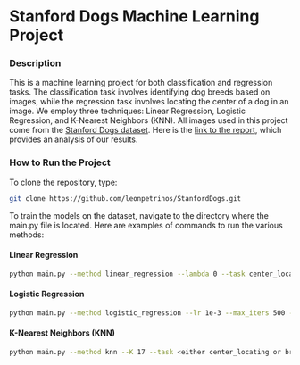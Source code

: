 # Stanford Dogs Machine Learning Project

### Description
This is a machine learning project for both classification and regression tasks. The classification task involves identifying dog breeds based on images, while the regression task involves locating the center of a dog in an image. We employ three techniques: Linear Regression, Logistic Regression, and K-Nearest Neighbors (KNN). All images used in this project come from the [Stanford Dogs dataset](http://vision.stanford.edu/aditya86/ImageNetDogs/). Here is the [link to the report](https://github.com/leonpetrinos/StanfordDogs/blob/main/report.pdf), which provides an analysis of our results.

### How to Run the Project
To clone the repository, type:
```bash
git clone https://github.com/leonpetrinos/StanfordDogs.git
```
To train the models on the dataset, navigate to the directory where the main.py file is located. Here are examples of commands to run the various methods:
#### Linear Regression
```bash
python main.py --method linear_regression --lambda 0 --task center_locating
```

#### Logistic Regression
```bash
python main.py --method logistic_regression --lr 1e-3 --max_iters 500 --task breed_identifying
```

#### K-Nearest Neighbors (KNN)
```bash
python main.py --method knn --K 17 --task <either center_locating or breed_identifying>
```
